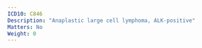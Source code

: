 ```yaml
---
ICD10: C846
Description: "Anaplastic large cell lymphoma, ALK-positive"
Matters: No
Weight: 0
---
```

